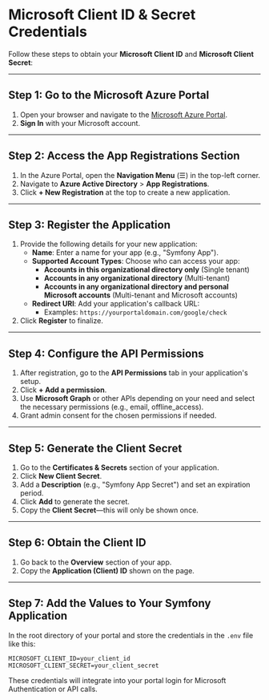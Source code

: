 # Microsoft Client ID & Secret Credentials

Follow these steps to obtain your **Microsoft Client ID** and **Microsoft Client Secret**:

---

## Step 1: Go to the Microsoft Azure Portal
1. Open your browser and navigate to the [Microsoft Azure Portal](https://portal.azure.com/).
2. **Sign In** with your Microsoft account.

---

## Step 2: Access the App Registrations Section
1. In the Azure Portal, open the **Navigation Menu** (☰) in the top-left corner.
2. Navigate to **Azure Active Directory** > **App Registrations**.
3. Click **+ New Registration** at the top to create a new application.

---

## Step 3: Register the Application
1. Provide the following details for your new application:
    - **Name**: Enter a name for your app (e.g., "Symfony App").
    - **Supported Account Types**: Choose who can access your app:
        - **Accounts in this organizational directory only** (Single tenant)
        - **Accounts in any organizational directory** (Multi-tenant)
        - **Accounts in any organizational directory and personal Microsoft accounts** (Multi-tenant and Microsoft accounts)
    - **Redirect URI**: Add your application's callback URL:
        - Examples: `https://yourportaldomain.com/google/check`
2. Click **Register** to finalize.

---

## Step 4: Configure the API Permissions
1. After registration, go to the **API Permissions** tab in your application's setup.
2. Click **+ Add a permission**.
3. Use **Microsoft Graph** or other APIs depending on your need and select the necessary permissions (e.g., email, offline_access).
4. Grant admin consent for the chosen permissions if needed.

---

## Step 5: Generate the Client Secret
1. Go to the **Certificates & Secrets** section of your application.
2. Click **New Client Secret**.
3. Add a **Description** (e.g., "Symfony App Secret") and set an expiration period.
4. Click **Add** to generate the secret.
5. Copy the **Client Secret**—this will only be shown once.

---

## Step 6: Obtain the Client ID
1. Go back to the **Overview** section of your app.
2. Copy the **Application (Client) ID** shown on the page.

---

## Step 7: Add the Values to Your Symfony Application
In the root directory of your portal and store the credentials in the `.env` file like this:

```dotenv
MICROSOFT_CLIENT_ID=your_client_id
MICROSOFT_CLIENT_SECRET=your_client_secret
```

These credentials will integrate into your portal login for Microsoft Authentication or API calls.
